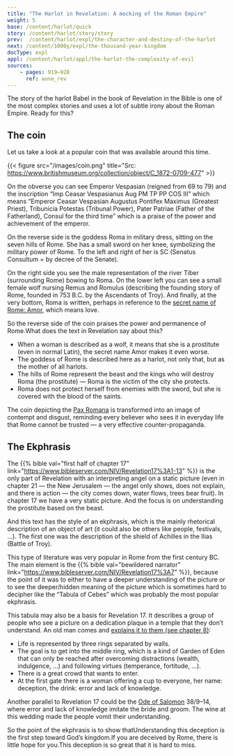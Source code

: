 ```yaml
---
title: "The Harlot in Revelation: A mocking of the Roman Empire"
weight: 5
base: /content/harlot/quick
story: /content/harlot/story/story
prev:  /content/harlot/expl/the-character-and-destiny-of-the-harlot
next: /content/1000y/expl/the-thousand-year-kingdom
docType: expl
appl: /content/harlot/appl/the-harlot-the-complexity-of-evil
sources: 
    - pages: 919–928
      ref: aune_rev
---
```


The story of the harlot Babel in the book of Revelation in the Bible is one of the most complex stories and uses a lot of subtle irony about the Roman Empire. Ready for this?

## The coin

<a name="55d4"></a>
Let us take a look at a popular coin that was available around this time.

{{< figure src="/images/coin.png" title="Src: https://www.britishmuseum.org/collection/object/C_1872-0709-477" >}}

On the obverse you can see Emperor Vespasian (reigned from 69 to 79) and the inscription “Imp Ceasar Vespasianus Aug PM TP PP COS III” which means “Emperor Ceasar Vespasian Augustus Pontifex Maximus (Greatest Priest), Tribunicia Potestas (Tribunal Power), Pater Patriae (Father of the Fatherland), Consul for the third time” which is a praise of the power and achievement of the emperor.

On the reverse side is the goddess Roma in military dress, sitting on the seven hills of Rome. She has a small sword on her knee, symbolizing the military power of Rome. To the left and right of her is SC (Senatus Consultum = by decree of the Senate).

On the right side you see the male representation of the river Tiber (surrounding Rome) bowing to Roma. On the lower left you can see a small female wolf nursing Remus and Romulus (describing the founding story of Rome, founded in 753 B.C. by the Ascendants of Troy). And finally, at the very bottom, Roma is written, perhaps in reference to the [secret name of Rome: Amor](https://www.quartahospitalityinrome.com/en/Rome-and-the-secret-of-its-name/), which means love.

So the reverse side of the coin praises the power and permanence of Rome.What does the text in Revelation say about this?

- When a woman is described as a wolf, it means that she is a prostitute (even in normal Latin), the secret name Amor makes it even worse.
- The goddess of Rome is described here as a harlot, not only that, but as the mother of all harlots.
- The hills of Rome represent the beast and the kings who will destroy Roma (the prostitute) — Roma is the victim of the city she protects.
- Roma does not protect herself from enemies with the sword, but she is covered with the blood of the saints.

The coin depicting the [Pax Romana](/background/history/expl/pax-romana-key-to-understand-the-book-of-revelation) is transformed into an image of contempt and disgust, reminding every believer who sees it in everyday life that Rome cannot be trusted — a very effective counter-propaganda.

## The Ekphrasis

<a name="66fb"></a>
The {{% bible val="first half of chapter 17" link="https://www.bibleserver.com/NIV/Revelation17%3A1-13" %}} is the only part of Revelation with an interpreting angel on a static picture (even in chapter 21 — the New Jerusalem — the angel only shows, does not explain, and there is action — the city comes down, water flows, trees bear fruit). In chapter 17 we have a very static picture. And the focus is on understanding the prostitute based on the beast.

And this text has the style of an ekphrasis, which is the mainly rhetorical description of an object of art (it could also be others like people, festivals, …). The first one was the description of the shield of Achilles in the Ilias (Battle of Troy).

This type of literature was very popular in Rome from the first century BC. The main element is the {{% bible val="bewildered narrator" link="https://www.bibleserver.com/NIV/Revelation17%3A7" %}}, because the point of it was to either to have a deeper understanding of the picture or to see the deeper/hidden meaning of the picture which is sometimes hard to decipher like the “Tabula of Cebes” which was probably the most popular ekphrasis.

This tabula may also be a basis for Revelation 17. It describes a group of people who see a picture on a dedication plaque in a temple that they don’t understand. An old man comes and [explains it to them (see chapter 8)](https://archive.org/details/cebestabletwithi00cebeiala/page/n4/mode/1up?view=theater):

- Life is represented by three rings separated by walls.
- The goal is to get into the middle ring, which is a kind of Garden of Eden that can only be reached after overcoming distractions (wealth, indulgence, …) and following virtues (temperance, fortitude, …).
- There is a great crowd that wants to enter.
- At the first gate there is a woman offering a cup to everyone, her name: deception, the drink: error and lack of knowledge.

Another parallel to Revelation 17 could be the [Ode of Salomon](https://en.wikipedia.org/wiki/Odes_of_Solomon) 38/9–14, where error and lack of knowledge imitate the bride and groom. The wine at this wedding made the people vomit their understanding.

So the point of the ekphrasis is to show thatUnderstanding this deception is the first step toward God’s kingdom.If you are deceived by Rome, there is little hope for you.This deception is so great that it is hard to miss.
